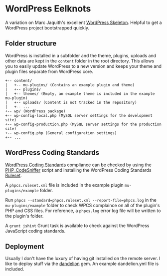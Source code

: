 # WordPress Eelknots

A variation on Marc Jaquith's excellent [WordPress Skeleton](https://github.com/markjaquith/WordPress-Skeleton).
Helpful to get a WordPress project bootstrapped quickly.

## Folder structure

WordPress is installed in a subfolder and the theme, plugins, uploads and other data are kept in the `content` folder in the root directory. This allows you to easily update WordPress to a new version and keeps your theme and plugin files separate from WordPress core.


```
+-- content/
|   +-- mu-plugins/ (Contains an example plugin and theme)
|   +-- plugins/
|   +-- themes/ (Empty, an example theme is included in the example mu-plugin)
|   +-- uploads/ (Content is not tracked in the repository)
|   +-- ...
+-- wp/ (WordPress package)
+-- wp-config-local.php (MySQL server settings for the development site)
+-- wp-config-production.php (MySQL server settings for the production site)
+-- wp-config.php (General configuration settings)
+-- ...
```

## WordPress Coding Standards

[WordPress Coding Standards](https://codex.wordpress.org/WordPress_Coding_Standards) compliance can be checked by using the [PHP_CodeSniffer](https://github.com/squizlabs/PHP_CodeSniffer) script and installing the WordPress Coding Standards [Ruleset](https://codex.wordpress.org/WordPress_Coding_Standards).

A `phpcs.ruleset.xml` file is included in the example plugin `mu-plugins/example` folder.

Run `phpcs --standard=phpcs.ruleset.xml --report-file=phpcs.log` in the `mu-plugins/example` folder to check WPCS complaince on all of the plugin's PHP and CSS files. For reference, a `phpcs.log` error log file will be written to the plugin's folder.

A `grunt jshint` Grunt task is available to check against the WordPress JavaScript coding standards.

## Deployment

Usually I don't have the luxury of having git installed on the remote server.
I like to deploy stuff via the [dandelion](https://github.com/scttnlsn/dandelion) gem. An example dandelion.yml file is included.
